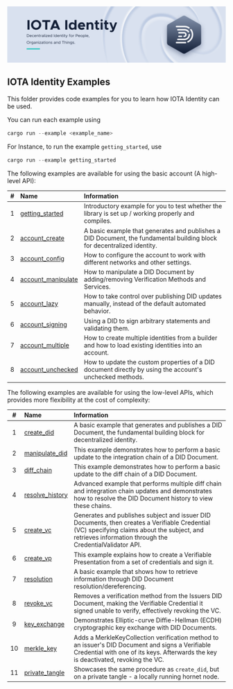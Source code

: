 ![banner](./../.meta/identity_banner.png)



## IOTA Identity Examples

This folder provides code examples for you to learn how IOTA Identity can be used.

You can run each example using

```rust
cargo run --example <example_name>
```

For Instance, to run the example `getting_started`, use

```rust
cargo run --example getting_started
```

The following examples are available for using the basic account (A high-level API):

| # | Name | Information |
| :--: | :----------------------------------------------------- | :------------------------------------------------------------------------------------------------------------------------- |
| 1 | [getting_started](./getting_started.rs) | Introductory example for you to test whether the library is set up / working properly and compiles.                        |
| 2 | [account_create](./account/create_did.rs) | A basic example that generates and publishes a DID Document, the fundamental building block for decentralized identity.    |
| 3 | [account_config](./account/config.rs) | How to configure the account to work with different networks and other settings. |
| 4 | [account_manipulate](./account/manipulate_did.rs) | How to manipulate a DID Document by adding/removing Verification Methods and Services. |
| 5 | [account_lazy](./account/lazy.rs) | How to take control over publishing DID updates manually, instead of the default automated behavior. |
| 6 | [account_signing](./account/signing.rs) | Using a DID to sign arbitrary statements and validating them. |
| 7 | [account_multiple](./account/multiple_identities.rs) | How to create multiple identities from a builder and how to load existing identities into an account. |
| 8 | [account_unchecked](./account/unchecked.rs) | How to update the custom properties of a DID document directly by using the account's unchecked methods. |

The following examples are available for using the low-level APIs, which provides more flexibility at the cost of complexity:

| # | Name | Information |
| :--: | :----------------------------------------------------- | :------------------------------------------------------------------------------------------------------------------------- |
| 1 | [create_did](./low-level-api/create_did.rs) | A basic example that generates and publishes a DID Document, the fundamental building block for decentralized identity. |
| 2 | [manipulate_did](low-level-api/manipulate_did.rs) | This example demonstrates how to perform a basic update to the integration chain of a DID Document. |
| 3 | [diff_chain](low-level-api/diff_chain.rs) | This example demonstrates how to perform a basic update to the diff chain of a DID Document. |
| 4 | [resolve_history](low-level-api/resolve_history.rs) | Advanced example that performs multiple diff chain and integration chain updates and demonstrates how to resolve the DID Document history to view these chains. |
| 5 | [create_vc](./low-level-api/create_vc.rs) | Generates and publishes subject and issuer DID Documents, then creates a Verifiable Credential (VC) specifying claims about the subject, and retrieves information through the CredentialValidator API. |
| 6 | [create_vp](./low-level-api/create_vp.rs) | This example explains how to create a Verifiable Presentation from a set of credentials and sign it. |
| 7 | [resolution](./low-level-api/resolution.rs) | A basic example that shows how to retrieve information through DID Document resolution/dereferencing. |
| 8 | [revoke_vc](./low-level-api/revoke_vc.rs) | Removes a verification method from the Issuers DID Document, making the Verifiable Credential it signed unable to verify, effectively revoking the VC. |
| 9 | [key_exchange](./low-level-api/key_exchange.rs) | Demonstrates Elliptic-curve Diffie-Hellman (ECDH) cryptographic key exchange with DID Documents. |
| 10 | [merkle_key](./low-level-api/merkle_key.rs) | Adds a MerkleKeyCollection verification method to an issuer's DID Document and signs a Verifiable Credential with one of its keys. Afterwards the key is deactivated, revoking the VC. |
| 11 | [private_tangle](./low-level-api/private_tangle.rs) | Showcases the same procedure as `create_did`, but on a private tangle - a locally running hornet node.                                                                                                                                     |
